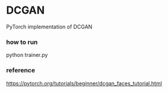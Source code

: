 # DCGAN
PyTorch implementation of DCGAN

### how to run
python trainer.py

### reference
https://pytorch.org/tutorials/beginner/dcgan_faces_tutorial.html